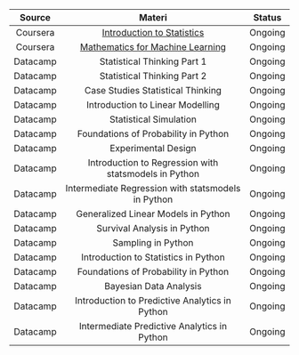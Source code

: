 <div align="center">
  
  | Source | Materi | Status |
  |:---------:|:------:|:------:|
  | Coursera | [Introduction to Statistics](statistics.md) | Ongoing |
  | Coursera | [Mathematics for Machine Learning](mathematics.md) | Ongoing |
  | Datacamp | Statistical Thinking Part 1 | Ongoing |
  | Datacamp | Statistical Thinking Part 2 | Ongoing |
  | Datacamp | Case Studies Statistical Thinking | Ongoing |
  | Datacamp | Introduction to Linear Modelling | Ongoing |
  | Datacamp | Statistical Simulation | Ongoing |
  | Datacamp | Foundations of Probability in Python | Ongoing |
  | Datacamp | Experimental Design | Ongoing |
  | Datacamp | Introduction to Regression with statsmodels in Python | Ongoing |
  | Datacamp | Intermediate Regression with statsmodels in Python | Ongoing |
  | Datacamp | Generalized Linear Models in Python | Ongoing |
  | Datacamp | Survival Analysis in Python | Ongoing |
  | Datacamp | Sampling in Python | Ongoing |
  | Datacamp | Introduction to Statistics in Python | Ongoing |
  | Datacamp | Foundations of Probability in Python | Ongoing |
  | Datacamp | Bayesian Data Analysis | Ongoing |
  | Datacamp | Introduction to Predictive Analytics in Python | Ongoing |
  | Datacamp | Intermediate Predictive Analytics in Python | Ongoing |
  
</div>
